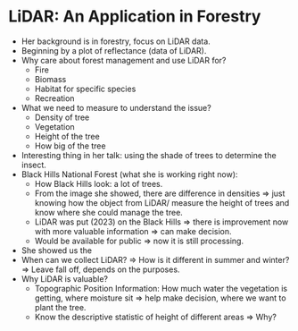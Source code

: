 # LiDAR: An Application in Forestry

* Her background is in forestry, focus on LiDAR data.
* Beginning by a plot of reflectance (data of LiDAR).
* Why care about forest management and use LiDAR for?
  * Fire
  * Biomass
  * Habitat for specific species
  * Recreation
* What we need to measure to understand the issue?
  * Density of tree
  * Vegetation
  * Height of the tree
  * How big of the tree
* Interesting thing in her talk: using the shade of trees to determine the insect.
* Black Hills National Forest (what she is working right now):
  * How Black Hills look: a lot of trees.
  * From the image she showed, there are difference in densities => just knowing how the object from LiDAR/ measure the height of trees and know where she could manage the tree.
  * LiDAR was put (2023) on the Black Hills => there is improvement now with more valuable information => can make decision.
  * Would be available for public => now it is still processing.
* She showed us the 
* When can we collect LiDAR? => How is it different in summer and winter? => Leave fall off, depends on the purposes. 
* Why LiDAR is valuable?
  * Topographic Position Information: How much water the vegetation is getting, where moisture sit => help make decision, where we want to plant the tree.
  * Know the descriptive statistic of height of different areas => Why?  
